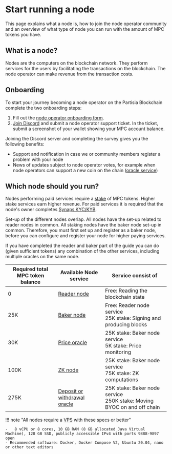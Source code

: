 # Start running a node

This page explains what a node is, how to join the node operator community and an
overview of what type of node you can run with the amount of MPC tokens you have.

## What is a node?

Nodes are the computers on the blockchain network. They perform services for the users by facilitating the transactions on the blockchain. The node operator
can make revenue from the transaction costs.

## Onboarding

To start your journey becoming a node operator on the Partisia Blockchain complete the two onboarding steps:

1. Fill out the [node operator onboarding form](https://forms.monday.com/forms/8de1fb7d3099178333db642c4d1fe640?r=euc1).
2. [Join Discord](https://discord.com/invite/KYjucw3Sad) and submit a node operator support ticket. In the ticket,
   submit a screenshot of your wallet showing your MPC account balance.

Joining the Discord server and completing the survey gives you the following benefits:

-   Support and notification in case we or community members register a problem with your node
-   News of updates subject to node operator votes, for example when node operators can support a new coin on the
    chain ([oracle service](../pbc-fundamentals/dictionary.md#small-oracle))

## Which node should you run?

Nodes performing paid services require a [stake](../pbc-fundamentals/dictionary.md#stakestaking) of MPC tokens. Higher
stake services earn higher revenue. For paid services it is required that the node's owner completes [Synaps KYC/KYB](complete-synaps-kyb.md).

Set-up of the different nodes overlap. All nodes have the set-up related to reader nodes in common. All staking nodes
have the baker node set-up in common. Therefore, you must first set up and register as a baker node, before you can
configure and register your node for higher paying services.

If you have completed the reader and baker part of the guide you can do (given sufficient tokens) any combination of the
other services, including multiple oracles on the same node.

| **Required total MPC token balance** | **Available Node service**                                                 | **Service consist of**                                                      |
| ------------------------------------ | -------------------------------------------------------------------------- | --------------------------------------------------------------------------- |
| 0                                    | [Reader node](run-a-reader-node.md)                                        | Free: Reading the blockchain state                                          |
| 25K                                  | [Baker node](run-a-baker-node.md)                                          | Free: Reader node service<br />25K stake: Signing and producing blocks      |
| 30K                                  | [Price oracle](run-a-price-oracle-node.md)                                 | 25K stake: Baker node service<br />5K stake: Price monitoring               |
| 100K                                 | [ZK node](run-a-zk-node.md)                                                | 25K stake: Baker node service<br />75K stake: ZK computations               |
| 275K                                 | [Deposit or withdrawal oracle](run-a-deposit-or-withdrawal-oracle-node.md) | 25K stake: Baker node service<br />250K stake: Moving BYOC on and off chain |

!!! note "All nodes require a [VPS](../pbc-fundamentals/dictionary.md#vps) with these specs or better"

    -   8 vCPU or 8 cores, 10 GB RAM (8 GB allocated Java Virtual Machine), 128 GB SSD, publicly accessible IPv4 with ports 9888-9897 open
    - Recommended software: Docker, Docker Compose V2, Ubuntu 20.04, nano or other text editors
